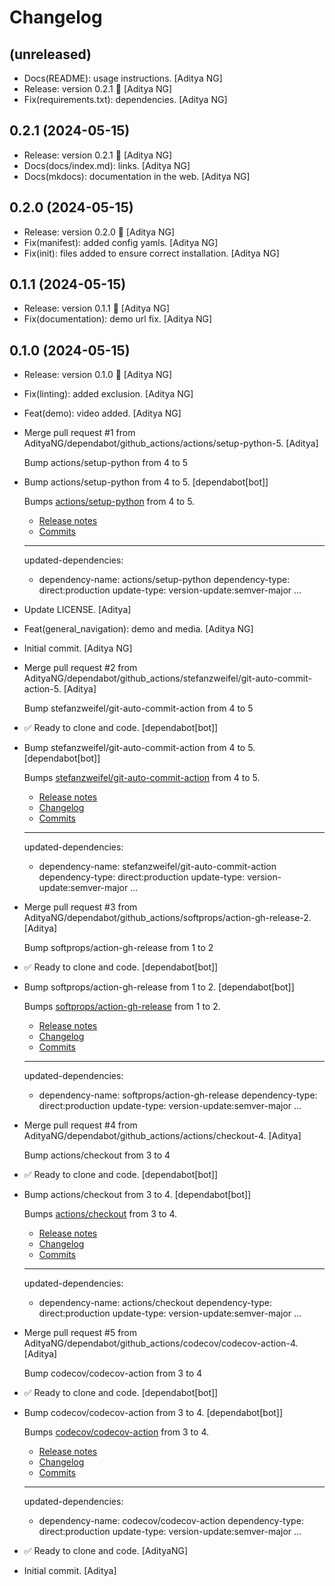 Changelog
=========


(unreleased)
------------
- Docs(README): usage instructions. [Aditya NG]
- Release: version 0.2.1 🚀 [Aditya NG]
- Fix(requirements.txt): dependencies. [Aditya NG]


0.2.1 (2024-05-15)
------------------
- Release: version 0.2.1 🚀 [Aditya NG]
- Docs(docs/index.md): links. [Aditya NG]
- Docs(mkdocs): documentation in the web. [Aditya NG]


0.2.0 (2024-05-15)
------------------
- Release: version 0.2.0 🚀 [Aditya NG]
- Fix(manifest): added config yamls. [Aditya NG]
- Fix(init): files added to ensure correct installation. [Aditya NG]


0.1.1 (2024-05-15)
------------------
- Release: version 0.1.1 🚀 [Aditya NG]
- Fix(documentation): demo url fix. [Aditya NG]


0.1.0 (2024-05-15)
------------------
- Release: version 0.1.0 🚀 [Aditya NG]
- Fix(linting): added exclusion. [Aditya NG]
- Feat(demo): video added. [Aditya NG]
- Merge pull request #1 from
  AdityaNG/dependabot/github_actions/actions/setup-python-5. [Aditya]

  Bump actions/setup-python from 4 to 5
- Bump actions/setup-python from 4 to 5. [dependabot[bot]]

  Bumps [actions/setup-python](https://github.com/actions/setup-python) from 4 to 5.
  - [Release notes](https://github.com/actions/setup-python/releases)
  - [Commits](https://github.com/actions/setup-python/compare/v4...v5)

  ---
  updated-dependencies:
  - dependency-name: actions/setup-python
    dependency-type: direct:production
    update-type: version-update:semver-major
  ...
- Update LICENSE. [Aditya]
- Feat(general_navigation): demo and media. [Aditya NG]
- Initial commit. [Aditya NG]
- Merge pull request #2 from
  AdityaNG/dependabot/github_actions/stefanzweifel/git-auto-commit-
  action-5. [Aditya]

  Bump stefanzweifel/git-auto-commit-action from 4 to 5
- ✅ Ready to clone and code. [dependabot[bot]]
- Bump stefanzweifel/git-auto-commit-action from 4 to 5.
  [dependabot[bot]]

  Bumps [stefanzweifel/git-auto-commit-action](https://github.com/stefanzweifel/git-auto-commit-action) from 4 to 5.
  - [Release notes](https://github.com/stefanzweifel/git-auto-commit-action/releases)
  - [Changelog](https://github.com/stefanzweifel/git-auto-commit-action/blob/master/CHANGELOG.md)
  - [Commits](https://github.com/stefanzweifel/git-auto-commit-action/compare/v4...v5)

  ---
  updated-dependencies:
  - dependency-name: stefanzweifel/git-auto-commit-action
    dependency-type: direct:production
    update-type: version-update:semver-major
  ...
- Merge pull request #3 from
  AdityaNG/dependabot/github_actions/softprops/action-gh-release-2.
  [Aditya]

  Bump softprops/action-gh-release from 1 to 2
- ✅ Ready to clone and code. [dependabot[bot]]
- Bump softprops/action-gh-release from 1 to 2. [dependabot[bot]]

  Bumps [softprops/action-gh-release](https://github.com/softprops/action-gh-release) from 1 to 2.
  - [Release notes](https://github.com/softprops/action-gh-release/releases)
  - [Changelog](https://github.com/softprops/action-gh-release/blob/master/CHANGELOG.md)
  - [Commits](https://github.com/softprops/action-gh-release/compare/v1...v2)

  ---
  updated-dependencies:
  - dependency-name: softprops/action-gh-release
    dependency-type: direct:production
    update-type: version-update:semver-major
  ...
- Merge pull request #4 from
  AdityaNG/dependabot/github_actions/actions/checkout-4. [Aditya]

  Bump actions/checkout from 3 to 4
- ✅ Ready to clone and code. [dependabot[bot]]
- Bump actions/checkout from 3 to 4. [dependabot[bot]]

  Bumps [actions/checkout](https://github.com/actions/checkout) from 3 to 4.
  - [Release notes](https://github.com/actions/checkout/releases)
  - [Changelog](https://github.com/actions/checkout/blob/main/CHANGELOG.md)
  - [Commits](https://github.com/actions/checkout/compare/v3...v4)

  ---
  updated-dependencies:
  - dependency-name: actions/checkout
    dependency-type: direct:production
    update-type: version-update:semver-major
  ...
- Merge pull request #5 from
  AdityaNG/dependabot/github_actions/codecov/codecov-action-4. [Aditya]

  Bump codecov/codecov-action from 3 to 4
- ✅ Ready to clone and code. [dependabot[bot]]
- Bump codecov/codecov-action from 3 to 4. [dependabot[bot]]

  Bumps [codecov/codecov-action](https://github.com/codecov/codecov-action) from 3 to 4.
  - [Release notes](https://github.com/codecov/codecov-action/releases)
  - [Changelog](https://github.com/codecov/codecov-action/blob/main/CHANGELOG.md)
  - [Commits](https://github.com/codecov/codecov-action/compare/v3...v4)

  ---
  updated-dependencies:
  - dependency-name: codecov/codecov-action
    dependency-type: direct:production
    update-type: version-update:semver-major
  ...
- ✅ Ready to clone and code. [AdityaNG]
- Initial commit. [Aditya]


